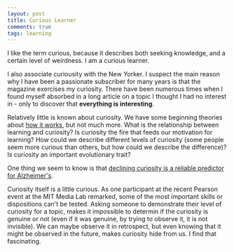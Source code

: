 ```yaml
---
layout: post
title: Curious Learner
comments: true
tags: learning 
---
```


I like the term curious, because it describes both seeking knowledge, and a certain level of weirdness. I am a curious learner. 

I also associate curiousity with the New Yorker. I suspect the main reason why I have been a passionate subscriber for many years is that the magazine exercises my curiosity. There have been numerous times when I found myself absorbed in a long article on a topic I thought I had no interest in - only to discover that **everything is interesting**.

Relatively little is known about curiosity. We have some beginning theories about [how it works](http://en.wikipedia.org/wiki/Curiosity#Brain), but not much more. What is the relationship between learning and curiosity? Is curiosity the fire that feeds our motivation for learning? How could we describe different levels of curiosity (some people seem more curious than others, but how could we describe the difference)? Is curiosity an important evolutionary trait? 

One thing we seem to know is that [declining curiosity is a reliable predictor for Alzheimer's](http://www.alzheimersanddementia.com/article/S1552-5260(11)01692-X/fulltext).

Curiosity itself is a little curious. As one participant at the recent Pearson event at the MIT Media Lab remarked, some of the most important skills or dispositions can't be tested. Asking someone to demonstrate their level of curiosity for a topic, makes it impossible to determin if the curiosity is genuine or not (even if it was genuine, by trying to observe it, it is not invisible). We can maybe observe it in retrospect, but even knowing that it might be observed in the future, makes curiosity hide from us. I find that fascinating. 
